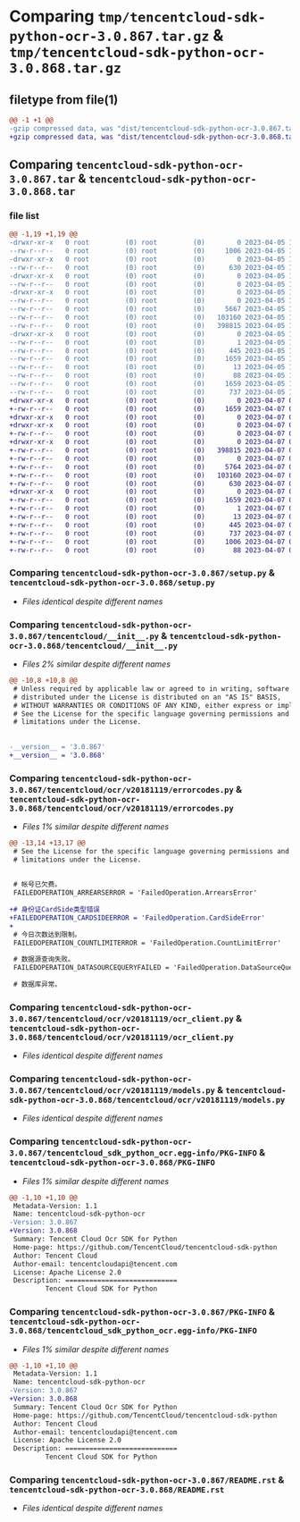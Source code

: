 # Comparing `tmp/tencentcloud-sdk-python-ocr-3.0.867.tar.gz` & `tmp/tencentcloud-sdk-python-ocr-3.0.868.tar.gz`

## filetype from file(1)

```diff
@@ -1 +1 @@
-gzip compressed data, was "dist/tencentcloud-sdk-python-ocr-3.0.867.tar", last modified: Wed Apr  5 16:45:16 2023, max compression
+gzip compressed data, was "dist/tencentcloud-sdk-python-ocr-3.0.868.tar", last modified: Fri Apr  7 00:46:50 2023, max compression
```

## Comparing `tencentcloud-sdk-python-ocr-3.0.867.tar` & `tencentcloud-sdk-python-ocr-3.0.868.tar`

### file list

```diff
@@ -1,19 +1,19 @@
-drwxr-xr-x   0 root         (0) root         (0)        0 2023-04-05 16:45:16.000000 tencentcloud-sdk-python-ocr-3.0.867/
--rw-r--r--   0 root         (0) root         (0)     1006 2023-04-05 16:45:16.000000 tencentcloud-sdk-python-ocr-3.0.867/setup.py
-drwxr-xr-x   0 root         (0) root         (0)        0 2023-04-05 16:45:16.000000 tencentcloud-sdk-python-ocr-3.0.867/tencentcloud/
--rw-r--r--   0 root         (0) root         (0)      630 2023-04-05 16:45:16.000000 tencentcloud-sdk-python-ocr-3.0.867/tencentcloud/__init__.py
-drwxr-xr-x   0 root         (0) root         (0)        0 2023-04-05 16:45:16.000000 tencentcloud-sdk-python-ocr-3.0.867/tencentcloud/ocr/
--rw-r--r--   0 root         (0) root         (0)        0 2023-04-05 16:45:16.000000 tencentcloud-sdk-python-ocr-3.0.867/tencentcloud/ocr/__init__.py
-drwxr-xr-x   0 root         (0) root         (0)        0 2023-04-05 16:45:16.000000 tencentcloud-sdk-python-ocr-3.0.867/tencentcloud/ocr/v20181119/
--rw-r--r--   0 root         (0) root         (0)        0 2023-04-05 16:45:16.000000 tencentcloud-sdk-python-ocr-3.0.867/tencentcloud/ocr/v20181119/__init__.py
--rw-r--r--   0 root         (0) root         (0)     5667 2023-04-05 16:45:16.000000 tencentcloud-sdk-python-ocr-3.0.867/tencentcloud/ocr/v20181119/errorcodes.py
--rw-r--r--   0 root         (0) root         (0)   103160 2023-04-05 16:45:16.000000 tencentcloud-sdk-python-ocr-3.0.867/tencentcloud/ocr/v20181119/ocr_client.py
--rw-r--r--   0 root         (0) root         (0)   398815 2023-04-05 16:45:16.000000 tencentcloud-sdk-python-ocr-3.0.867/tencentcloud/ocr/v20181119/models.py
-drwxr-xr-x   0 root         (0) root         (0)        0 2023-04-05 16:45:16.000000 tencentcloud-sdk-python-ocr-3.0.867/tencentcloud_sdk_python_ocr.egg-info/
--rw-r--r--   0 root         (0) root         (0)        1 2023-04-05 16:45:16.000000 tencentcloud-sdk-python-ocr-3.0.867/tencentcloud_sdk_python_ocr.egg-info/dependency_links.txt
--rw-r--r--   0 root         (0) root         (0)      445 2023-04-05 16:45:16.000000 tencentcloud-sdk-python-ocr-3.0.867/tencentcloud_sdk_python_ocr.egg-info/SOURCES.txt
--rw-r--r--   0 root         (0) root         (0)     1659 2023-04-05 16:45:16.000000 tencentcloud-sdk-python-ocr-3.0.867/tencentcloud_sdk_python_ocr.egg-info/PKG-INFO
--rw-r--r--   0 root         (0) root         (0)       13 2023-04-05 16:45:16.000000 tencentcloud-sdk-python-ocr-3.0.867/tencentcloud_sdk_python_ocr.egg-info/top_level.txt
--rw-r--r--   0 root         (0) root         (0)       88 2023-04-05 16:45:16.000000 tencentcloud-sdk-python-ocr-3.0.867/setup.cfg
--rw-r--r--   0 root         (0) root         (0)     1659 2023-04-05 16:45:16.000000 tencentcloud-sdk-python-ocr-3.0.867/PKG-INFO
--rw-r--r--   0 root         (0) root         (0)      737 2023-04-05 16:45:16.000000 tencentcloud-sdk-python-ocr-3.0.867/README.rst
+drwxr-xr-x   0 root         (0) root         (0)        0 2023-04-07 00:46:50.000000 tencentcloud-sdk-python-ocr-3.0.868/
+-rw-r--r--   0 root         (0) root         (0)     1659 2023-04-07 00:46:50.000000 tencentcloud-sdk-python-ocr-3.0.868/PKG-INFO
+drwxr-xr-x   0 root         (0) root         (0)        0 2023-04-07 00:46:50.000000 tencentcloud-sdk-python-ocr-3.0.868/tencentcloud/
+drwxr-xr-x   0 root         (0) root         (0)        0 2023-04-07 00:46:50.000000 tencentcloud-sdk-python-ocr-3.0.868/tencentcloud/ocr/
+-rw-r--r--   0 root         (0) root         (0)        0 2023-04-07 00:46:50.000000 tencentcloud-sdk-python-ocr-3.0.868/tencentcloud/ocr/__init__.py
+drwxr-xr-x   0 root         (0) root         (0)        0 2023-04-07 00:46:50.000000 tencentcloud-sdk-python-ocr-3.0.868/tencentcloud/ocr/v20181119/
+-rw-r--r--   0 root         (0) root         (0)   398815 2023-04-07 00:46:50.000000 tencentcloud-sdk-python-ocr-3.0.868/tencentcloud/ocr/v20181119/models.py
+-rw-r--r--   0 root         (0) root         (0)        0 2023-04-07 00:46:50.000000 tencentcloud-sdk-python-ocr-3.0.868/tencentcloud/ocr/v20181119/__init__.py
+-rw-r--r--   0 root         (0) root         (0)     5764 2023-04-07 00:46:50.000000 tencentcloud-sdk-python-ocr-3.0.868/tencentcloud/ocr/v20181119/errorcodes.py
+-rw-r--r--   0 root         (0) root         (0)   103160 2023-04-07 00:46:50.000000 tencentcloud-sdk-python-ocr-3.0.868/tencentcloud/ocr/v20181119/ocr_client.py
+-rw-r--r--   0 root         (0) root         (0)      630 2023-04-07 00:46:50.000000 tencentcloud-sdk-python-ocr-3.0.868/tencentcloud/__init__.py
+drwxr-xr-x   0 root         (0) root         (0)        0 2023-04-07 00:46:50.000000 tencentcloud-sdk-python-ocr-3.0.868/tencentcloud_sdk_python_ocr.egg-info/
+-rw-r--r--   0 root         (0) root         (0)     1659 2023-04-07 00:46:50.000000 tencentcloud-sdk-python-ocr-3.0.868/tencentcloud_sdk_python_ocr.egg-info/PKG-INFO
+-rw-r--r--   0 root         (0) root         (0)        1 2023-04-07 00:46:50.000000 tencentcloud-sdk-python-ocr-3.0.868/tencentcloud_sdk_python_ocr.egg-info/dependency_links.txt
+-rw-r--r--   0 root         (0) root         (0)       13 2023-04-07 00:46:50.000000 tencentcloud-sdk-python-ocr-3.0.868/tencentcloud_sdk_python_ocr.egg-info/top_level.txt
+-rw-r--r--   0 root         (0) root         (0)      445 2023-04-07 00:46:50.000000 tencentcloud-sdk-python-ocr-3.0.868/tencentcloud_sdk_python_ocr.egg-info/SOURCES.txt
+-rw-r--r--   0 root         (0) root         (0)      737 2023-04-07 00:46:50.000000 tencentcloud-sdk-python-ocr-3.0.868/README.rst
+-rw-r--r--   0 root         (0) root         (0)     1006 2023-04-07 00:46:50.000000 tencentcloud-sdk-python-ocr-3.0.868/setup.py
+-rw-r--r--   0 root         (0) root         (0)       88 2023-04-07 00:46:50.000000 tencentcloud-sdk-python-ocr-3.0.868/setup.cfg
```

### Comparing `tencentcloud-sdk-python-ocr-3.0.867/setup.py` & `tencentcloud-sdk-python-ocr-3.0.868/setup.py`

 * *Files identical despite different names*

### Comparing `tencentcloud-sdk-python-ocr-3.0.867/tencentcloud/__init__.py` & `tencentcloud-sdk-python-ocr-3.0.868/tencentcloud/__init__.py`

 * *Files 2% similar despite different names*

```diff
@@ -10,8 +10,8 @@
 # Unless required by applicable law or agreed to in writing, software
 # distributed under the License is distributed on an "AS IS" BASIS,
 # WITHOUT WARRANTIES OR CONDITIONS OF ANY KIND, either express or implied.
 # See the License for the specific language governing permissions and
 # limitations under the License.
 
 
-__version__ = '3.0.867'
+__version__ = '3.0.868'
```

### Comparing `tencentcloud-sdk-python-ocr-3.0.867/tencentcloud/ocr/v20181119/errorcodes.py` & `tencentcloud-sdk-python-ocr-3.0.868/tencentcloud/ocr/v20181119/errorcodes.py`

 * *Files 1% similar despite different names*

```diff
@@ -13,14 +13,17 @@
 # See the License for the specific language governing permissions and
 # limitations under the License.
 
 
 # 帐号已欠费。
 FAILEDOPERATION_ARREARSERROR = 'FailedOperation.ArrearsError'
 
+# 身份证CardSide类型错误
+FAILEDOPERATION_CARDSIDEERROR = 'FailedOperation.CardSideError'
+
 # 今日次数达到限制。
 FAILEDOPERATION_COUNTLIMITERROR = 'FailedOperation.CountLimitError'
 
 # 数据源查询失败。
 FAILEDOPERATION_DATASOURCEQUERYFAILED = 'FailedOperation.DataSourceQueryFailed'
 
 # 数据库异常。
```

### Comparing `tencentcloud-sdk-python-ocr-3.0.867/tencentcloud/ocr/v20181119/ocr_client.py` & `tencentcloud-sdk-python-ocr-3.0.868/tencentcloud/ocr/v20181119/ocr_client.py`

 * *Files identical despite different names*

### Comparing `tencentcloud-sdk-python-ocr-3.0.867/tencentcloud/ocr/v20181119/models.py` & `tencentcloud-sdk-python-ocr-3.0.868/tencentcloud/ocr/v20181119/models.py`

 * *Files identical despite different names*

### Comparing `tencentcloud-sdk-python-ocr-3.0.867/tencentcloud_sdk_python_ocr.egg-info/PKG-INFO` & `tencentcloud-sdk-python-ocr-3.0.868/PKG-INFO`

 * *Files 1% similar despite different names*

```diff
@@ -1,10 +1,10 @@
 Metadata-Version: 1.1
 Name: tencentcloud-sdk-python-ocr
-Version: 3.0.867
+Version: 3.0.868
 Summary: Tencent Cloud Ocr SDK for Python
 Home-page: https://github.com/TencentCloud/tencentcloud-sdk-python
 Author: Tencent Cloud
 Author-email: tencentcloudapi@tencent.com
 License: Apache License 2.0
 Description: ============================
         Tencent Cloud SDK for Python
```

### Comparing `tencentcloud-sdk-python-ocr-3.0.867/PKG-INFO` & `tencentcloud-sdk-python-ocr-3.0.868/tencentcloud_sdk_python_ocr.egg-info/PKG-INFO`

 * *Files 1% similar despite different names*

```diff
@@ -1,10 +1,10 @@
 Metadata-Version: 1.1
 Name: tencentcloud-sdk-python-ocr
-Version: 3.0.867
+Version: 3.0.868
 Summary: Tencent Cloud Ocr SDK for Python
 Home-page: https://github.com/TencentCloud/tencentcloud-sdk-python
 Author: Tencent Cloud
 Author-email: tencentcloudapi@tencent.com
 License: Apache License 2.0
 Description: ============================
         Tencent Cloud SDK for Python
```

### Comparing `tencentcloud-sdk-python-ocr-3.0.867/README.rst` & `tencentcloud-sdk-python-ocr-3.0.868/README.rst`

 * *Files identical despite different names*

